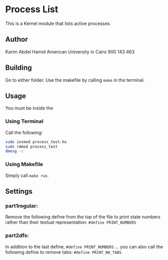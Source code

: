 # Process List
This is a Kernel module that lists active processes.

## Author
Karim Abdel Hamid
American University in Cairo
900 143 463

## Building
Go to either folder. Use the makefile by calling `make` in the terminal.

## Usage
You must be inside the 
### Using Terminal
Call the following:
```bash
sudo insmod process_test.ko
sudo rmmod process_test
dmesg -c
```

### Using Makefile
Simply call `make run`.

## Settings
### part1regular:
Remove the following define from the top of the file to print state numbers rather than their textual representation:
`#define PRINT_NUMBERS`

### part2dfs:
In addition to the last define,
`#define PRINT_NUMBERS`
... you can also call the following define to remove tabs:
`#define PRINT_NO_TABS`